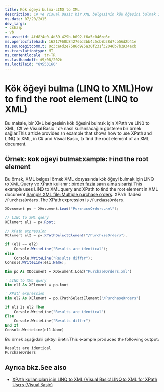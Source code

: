 ```yaml
---
title: Kök öğeyi bulma-LINQ to XML
description: C# ve Visual Basic bir XML belgesinin kök öğesini bulmak için XPath ve LINQ to XML nasıl kullanacağınızı öğrenin.
ms.date: 07/20/2015
dev_langs:
- csharp
- vb
ms.assetid: 4fd824e0-4d39-429b-b092-f6a5c046ee6c
ms.openlocfilehash: 16217960b84276bd3bb4c5cb6b38d7cb56d2b41e
ms.sourcegitcommit: 0c3ce6d2e7586d925a30f231f32046b7b3934acb
ms.translationtype: MT
ms.contentlocale: tr-TR
ms.lasthandoff: 09/08/2020
ms.locfileid: "89553160"
---
```

# <a name="how-to-find-the-root-element-linq-to-xml"></a><span data-ttu-id="5a3d1-103">Kök öğeyi bulma (LINQ to XML)</span><span class="sxs-lookup"><span data-stu-id="5a3d1-103">How to find the root element (LINQ to XML)</span></span>

<span data-ttu-id="5a3d1-104">Bu makale, bir XML belgesinin kök öğesini bulmak için XPath ve LINQ to XML, C# ve Visual Basic ' de nasıl kullanılacağını gösteren bir örnek sağlar.</span><span class="sxs-lookup"><span data-stu-id="5a3d1-104">This article provides an example that shows how to use XPath and LINQ to XML, in C# and Visual Basic, to find the root element of an XML document.</span></span>

## <a name="example-find-the-root-element"></a><span data-ttu-id="5a3d1-105">Örnek: kök öğeyi bulma</span><span class="sxs-lookup"><span data-stu-id="5a3d1-105">Example: Find the root element</span></span>

<span data-ttu-id="5a3d1-106">Bu örnek, XML belgesi örnek XML dosyasında kök öğeyi bulmak için LINQ to XML Query ve XPath kullanır [: birden fazla satın alma siparişi](sample-xml-file-multiple-purchase-orders.md).</span><span class="sxs-lookup"><span data-stu-id="5a3d1-106">This example uses LINQ to XML query and XPath to find the root element in XML document [Sample XML file: Multiple purchase orders](sample-xml-file-multiple-purchase-orders.md).</span></span> <span data-ttu-id="5a3d1-107">XPath ifadesi `/PurchaseOrders` .</span><span class="sxs-lookup"><span data-stu-id="5a3d1-107">The XPath expression is `/PurchaseOrders`.</span></span>

```csharp
XDocument po = XDocument.Load("PurchaseOrders.xml");

// LINQ to XML query
XElement el1 = po.Root;

// XPath expression
XElement el2 = po.XPathSelectElement("/PurchaseOrders");

if (el1 == el2)
    Console.WriteLine("Results are identical");
else
    Console.WriteLine("Results differ");
Console.WriteLine(el1.Name);
```

```vb
Dim po As XDocument = XDocument.Load("PurchaseOrders.xml")

' LINQ to XML query
Dim el1 As XElement = po.Root

' XPath expression
Dim el2 As XElement = po.XPathSelectElement("/PurchaseOrders")

If el1 Is el2 Then
    Console.WriteLine("Results are identical")
Else
    Console.WriteLine("Results differ")
End If
Console.WriteLine(el1.Name)
```

<span data-ttu-id="5a3d1-108">Bu örnek aşağıdaki çıktıyı üretir:</span><span class="sxs-lookup"><span data-stu-id="5a3d1-108">This example produces the following output:</span></span>

```output
Results are identical
PurchaseOrders
```

## <a name="see-also"></a><span data-ttu-id="5a3d1-109">Ayrıca bkz.</span><span class="sxs-lookup"><span data-stu-id="5a3d1-109">See also</span></span>

- [<span data-ttu-id="5a3d1-110">XPath kullanıcıları için LINQ to XML (Visual Basic)</span><span class="sxs-lookup"><span data-stu-id="5a3d1-110">LINQ to XML for XPath Users (Visual Basic)</span></span>](/../../visual-basic/programming-guide/concepts/linq/linq-to-xml-for-xpath-users.md)
